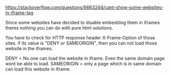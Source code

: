 https://stackoverflow.com/questions/6663244/cant-show-some-websites-in-iframe-tag

Since some websites have decided to disable embedding them in iframes theres nothing you can do with pure html solutions. 

You have to check for HTTP response header X-Frame-Option of those sites. if its value is "DENY or SAMEORIGIN", then you can not load those website in the iframes.

DENY = No one can load the website in iframe. Even the same domain page wont be able to load. 
SAMEORIGIN = only a page which is in same domain can load this website in iframe.
